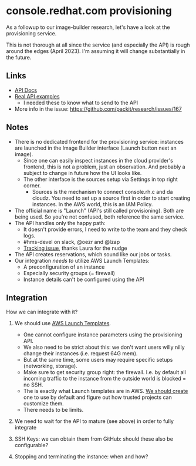 # console.redhat.com provisioning

As a followup to our image-builder research, let's have a look at the provisioning service.

This is not thorough at all since the service (and especially the API) is rough
around the edges (April 2023). I'm assuming it will change substantially in
the future.

## Links

- [API Docs](https://console.redhat.com/beta/docs/api/provisioning/v1)
- [Real API examples](https://github.com/RHEnVision/provisioning-backend/tree/8898e972a48387b95b604e612e279ba155682c89/scripts/rest_examples)
  - I needed these to know what to send to the API
- More info in the issue: https://github.com/packit/research/issues/167

## Notes

- There is no dedicated frontend for the provisioning service: instances are
  launched in the Image Builder interface (Launch button next an image).
  - Since one can easily inspect instances in the cloud provider's frontend,
    this is not a problem, just an observation. And probably a subject to
    change in future how the UI looks like.
  - The other interface is the sources setup via Settings in top right corner.
    - Sources is the mechanism to connect console.rh.c and da cloudz. You need
      to set up a source first in order to start creating instances. In the AWS
      world, this is an IAM Policy.
- The official name is "Launch" (API's still called provisioning). Both are
  being used. So you're not confused, both reference the same service.
- The API handles only the happy path:
  - It doesn't provide errors, I need to write to the team and they check logs.
  - #hms-devel on slack, @oezr and @lzap
  - [Tracking issue](https://issues.redhat.com/browse/HMS-1646), thanks Laura for the nudge
- The API creates reservations, which sound like our jobs or tasks.
- Our integration _needs to_ utilize AWS Launch Templates:
  - A preconfiguration of an instance
  - Especially security groups (= firewall)
  - Instance details can't be configured using the API

## Integration

How we can integrate with it?

1. We should use [AWS Launch Templates](https://docs.aws.amazon.com/autoscaling/ec2/userguide/launch-templates.html).

   - One cannot configure instance parameters using the provisioning API.
   - We also need to be strict about this: we don't want users willy nilly
     change their instances (i.e. request 64G mem).
   - But at the same time, some users may require specific setups (networking, storage).
   - Make sure to get security group right: the firewall. I.e. by default all
     incoming traffic to the instance from the outside world is blocked = no
     SSH.
   - The is exactly what Launch templates are in AWS. [We should
     create](https://docs.aws.amazon.com/autoscaling/ec2/userguide/create-launch-template.html#create-launch-template-for-auto-scaling)
     one to use by default and figure out how trusted projects can customize
     them.
   - There needs to be limits.

2. We need to wait for the API to mature (see above) in order to fully integrate
3. SSH Keys: we can obtain them from GitHub: should these also be configurable?
4. Stopping and terminating the instance: when and how?
